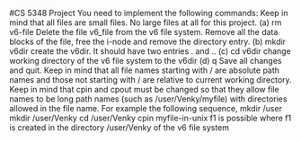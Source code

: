 #CS 5348 Project 
You need to implement the following commands: Keep in mind that all files are small files. No large files at all for this project.
(a) rm v6-file
Delete the file v6_file from the v6 file system.
Remove all the data blocks of the file, free the i-node and remove the directory entry.
(b) mkdir v6dir
create the v6dir. It should have two entries . and ..
(c) cd v6dir
change working directory of the v6 file system to the v6dir
(d) q
Save all changes and quit. Keep in mind that all file names starting with / are absolute path names and those not starting with / are relative to current working directory.
Keep in mind that cpin and cpout must be changed so that they allow file names to be long path names (such as /user/Venky/myfile) with directories allowed in the file name.
For example the following sequence,
mkdir /user
mkdir /user/Venky
cd /user/Venky
cpin myfile-in-unix f1
is possible where f1 is created in the directory /user/Venky of the v6 file system

